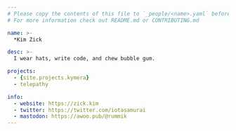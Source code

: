```yaml
---
# Please copy the contents of this file to `_people/<name>.yaml` before editing
# For more information check out README.md or CONTRIBUTING.md

name: >-
  *Kim Zick

desc: >-
  I wear hats, write code, and chew bubble gum.

projects:
  - {site.projects.kymera}
  - telepathy

info:
  - website: https://zick.kim
  - twitter: https://twitter.com/iotasamurai
  - mastodon: https://awoo.pub/@rummik
--- 
```

